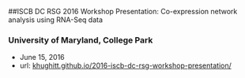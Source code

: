 ##ISCB DC RSG 2016 Workshop Presentation: Co-expression network analysis using RNA-Seq data 
### University of Maryland, College Park

- June 15, 2016
- url: [khughitt.github.io/2016-iscb-dc-rsg-workshop-presentation/](http://khughitt.github.io/2016-iscb-dc-rsg-workshop-presentation/#1)
